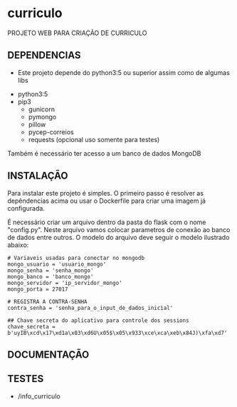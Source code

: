 # curriculo
PROJETO WEB PARA CRIAÇÃO DE CURRICULO

## DEPENDENCIAS
* Este projeto depende do python3:5 ou superior assim como de algumas libs
- python3:5
- pip3
    - gunicorn
    - pymongo
    - pillow
    - pycep-correios
    - requests (opcional uso somente para testes)

Também é necessário ter acesso a um banco de dados MongoDB

## INSTALAÇÃO
Para instalar este projeto é simples. O primeiro passo é resolver as depêndencias acima ou usar o Dockerfile para criar uma imagem já configurada.

É necessário criar um arquivo dentro da pasta do flask com o nome "config.py". Neste arquivo vamos colocar parametros de conexão ao banco de dados entre outros. O modelo do arquivo deve seguir o modelo ilustrado abaixo:

```
# Variaveis usadas para conectar no mongodb
mongo_usuario = 'usuario_mongo'
mongo_senha = 'senha_mongo'
mongo_banco = 'banco_mongo'
mongo_servidor = 'ip_servidor_mongo'
mongo_porta = 27017

# REGISTRA A CONTRA-SENHA
contra_senha = 'senha_para_o_input_de_dados_inicial'

## Chave secreta do aplicativo para controle dos sessions
chave_secreta = b'uyIB\xcd\x17\xd1a\x03\xd6U\x05$\x05\x933\xce\xca\xeb\x84J)\xfa\xd7'
```
## DOCUMENTAÇÃO


## TESTES

- /info_curriculo
